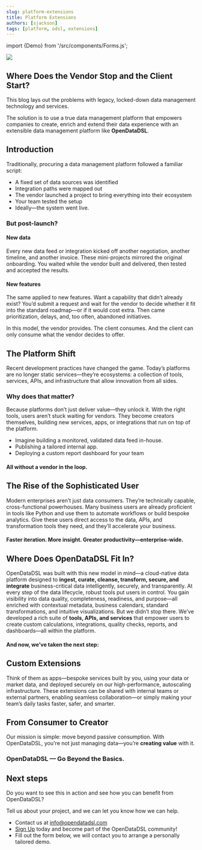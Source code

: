 ```yaml
---
slug: platform-extensions
title: Platform Extensions
authors: [sjackson]
tags: [platform, odsl, extensions]
---
```

import {Demo} from '/src/components/Forms.js';

<div className="row">
  <div className="column">
    <img src="/img/blog/platform-extensions.jpg"/>
  </div>
  <div className="column">
  <h2>Where Does the Vendor Stop and the Client Start?</h2>
  <p>This blog lays out the problems with legacy, locked-down data management technology and services.</p>
  <p>The solution is to use a true data management platform that empowers companies to create, enrich and extend their data experience with an extensible data management platform like <b>OpenDataDSL</b>.</p> 
  </div>
</div>

<!--truncate-->
## Introduction
Traditionally, procuring a data management platform followed a familiar script:
* A fixed set of data sources was identified
* Integration paths were mapped out
* The vendor launched a project to bring everything into their ecosystem
* Your team tested the setup
* Ideally—the system went live.

### But post-launch?

#### New data
Every new data feed or integration kicked off another negotiation, another timeline, and another invoice. These mini-projects mirrored the original onboarding. You waited while the vendor built and delivered, then tested and accepted the results.

#### New features
The same applied to new features. Want a capability that didn’t already exist? You’d submit a request and wait for the vendor to decide whether it fit into the standard roadmap—or if it would cost extra. Then came prioritization, delays, and, too often, abandoned initiatives.

In this model, the vendor provides. The client consumes.
And the client can only consume what the vendor decides to offer.

## The Platform Shift
Recent development practices have changed the game. Today’s platforms are no longer static services—they’re ecosystems: a collection of tools, services, APIs, and infrastructure that allow innovation from all sides.

### Why does that matter?
Because platforms don’t just deliver value—they unlock it.
With the right tools, users aren’t stuck waiting for vendors. They become creators themselves, building new services, apps, or integrations that run on top of the platform.

* Imagine building a monitored, validated data feed in-house. 
* Publishing a tailored internal app. 
* Deploying a custom report dashboard for your team
  
#### All without a vendor in the loop.

## The Rise of the Sophisticated User
Modern enterprises aren’t just data consumers. They’re technically capable, cross-functional powerhouses.
Many business users are already proficient in tools like Python and use them to automate workflows or build bespoke analytics.
Give these users direct access to the data, APIs, and transformation tools they need, and they’ll accelerate your business. 

#### Faster iteration. More insight. Greater productivity—enterprise-wide.

## Where Does OpenDataDSL Fit In?
OpenDataDSL was built with this new model in mind—a cloud-native data platform designed to **ingest, curate, cleanse, transform, secure, and integrate** business-critical data intelligently, securely, and transparently.
At every step of the data lifecycle, robust tools put users in control. You gain visibility into data quality, completeness, readiness, and purpose—all enriched with contextual metadata, business calendars, standard transformations, and intuitive visualizations.
But we didn’t stop there.
We’ve developed a rich suite of **tools, APIs, and services** that empower users to create custom calculations, integrations, quality checks, reports, and dashboards—all within the platform.

#### And now, we’ve taken the next step:

## Custom Extensions

Think of them as apps—bespoke services built by you, using your data or market data, and deployed securely on our high-performance, autoscaling infrastructure.
These extensions can be shared with internal teams or external partners, enabling seamless collaboration—or simply making your team’s daily tasks faster, safer, and smarter.

## From Consumer to Creator
Our mission is simple: move beyond passive consumption.
With OpenDataDSL, you're not just managing data—you’re **creating value** with it.

### OpenDataDSL — Go Beyond the Basics.

## Next steps
Do you want to see this in action and see how you can benefit from OpenDataDSL?

Tell us about your project, and we can let you know how we can help.

* Contact us at [info@opendatadsl.com](mailto:info@opendatadsl.com)
* [Sign Up](/SignUp) today and become part of the OpenDataDSL community!
* Fill out the form below, we will contact you to arrange a personally tailored demo.

<Demo />


